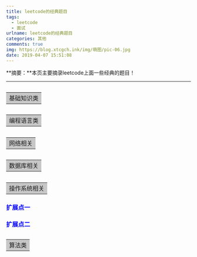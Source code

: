 ```yaml
---
title: leetcode的经典题目
tags:
  - leetcode
  - 面试
urlname: leetcode的经典题目
categories: 其他
comments: true
img: https://blog.xtcgch.ink/img/萌图/pic-06.jpg
date: 2019-04-07 15:51:08
---
```


**摘要：**本页主要摘录leetcode上面一些经典的题目！

<!--more-->

---


## <table><tr><td bgcolor=#C7C7C7>基础知识类</td></tr></table>


## <table><tr><td bgcolor=#C7C7C7>编程语言类</td></tr></table>


## <table><tr><td bgcolor=#C7C7C7>网络相关</td></tr></table>


## <table><tr><td bgcolor=#C7C7C7>数据库相关</td></tr></table>


## <table><tr><td bgcolor=#C7C7C7>操作系统相关</td></tr></table>



### <font color=#0000FF >扩展点一</font>


### <font color=#0000FF >扩展点二</font>



## <table><tr><td bgcolor=#C7C7C7>算法类</td></tr></table>

